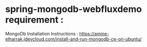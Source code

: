 # spring-mongodb-webfluxdemo requirement :
 MongoDb Installation Instructions : 
  https://amine-elharrak.jdevcloud.com/install-and-run-mongodb-ce-on-ubuntu/
